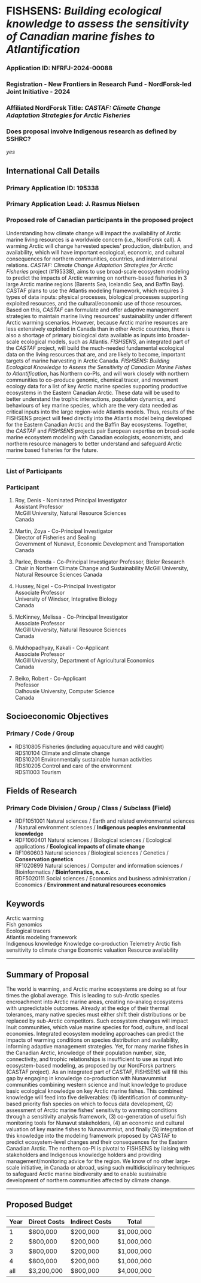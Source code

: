 # FISHSENS: _Building ecological knowledge to assess the sensitivity of Canadian marine fishes to Atlantification_
### Application ID: NFRFJ-2024-00088
### Registration - New Frontiers in Research Fund - NordForsk-led Joint Initiative - 2024

### Affiliated NordForsk Title: _CASTAF: Climate Change Adaptation Strategies for Arctic Fisheries_

### Does proposal involve Indigenous research as defined by SSHRC?
_yes_

## International Call Details

### Primary Application ID: 195338
### Primary Application Lead: J. Rasmus Nielsen
### Proposed role of Canadian participants in the proposed project
Understanding how climate change will impact the availability of Arctic marine living resources is a worldwide
concern (i.e., NordForsk call). A warming Arctic will change harvested species' production, distribution, and
availability, which will have important ecological, economic, and cultural consequences for northern
communities, countries, and international relations. _CASTAF: Climate Change Adaptation Strategies for Arctic
Fisheries_ project (#195338), aims to use broad-scale ecosystem modeling to predict the impacts of Arctic
warming on northern-based fisheries in 3 large Arctic marine regions (Barents Sea, Icelandic Sea, and Baffin
Bay). CASTAF plans to use the Atlantis modeling framework, which requires 3 types of data inputs: physical
processes, biological processes supporting exploited resources, and the cultural/economic use of those
resources. Based on this, _CASTAF_ can formulate and offer adaptive management strategies to maintain marine
living resources' sustainability under different Arctic warming scenarios. However, because Arctic marine
resources are less extensively exploited in Canada than in other Arctic countries, there is also a shortage of
primary biological data available as inputs into broader-scale ecological models, such as Atlantis. _FISHSENS_, an
integrated part of the _CASTAF_ project, will build the much-needed fundamental ecological data on the living
resources that are, and are likely to become, important targets of marine harvesting in Arctic Canada.
_FISHSENS: Building Ecological Knowledge to Assess the Sensitivity of Canadian Marine Fishes to Atlantification_,
has Northern co-PIs, and will work closely with northern communities to co-produce genomic, chemical tracer,
and movement ecology data for a list of key Arctic marine species supporting productive ecosystems in the
Eastern Canadian Arctic. These data will be used to better understand the trophic interactions, population
dynamics, and behaviours of key marine species, which are the very data needed as critical inputs into the
large region-wide Atlantis models. Thus, results of the FISHSENS project will feed directly into the Atlantis
model being developed for the Eastern Canadian Arctic and the Baffin Bay ecosystems. Together, the _CASTAF_
and _FISHSENS_ projects pair European expertise on broad-scale marine ecosystem modeling with Canadian
ecologists, economists, and northern resource managers to better understand and safeguard Arctic marine based
fisheries for the future.
***
### List of Participants

### Participant
1. Roy, Denis - Nominated Principal Investigator  
   Assistant Professor  
   McGill University, Natural Resource Sciences  
   Canada

2. Martin, Zoya - Co-Principal Investigator  
   Director of Fisheries and Sealing  
   Government of Nunavut, Economic Development and Transportation  
   Canada

3. Parlee, Brenda - Co-Principal Investigator
   Professor, Bieler Research Chair in Northern Climate Change and Sustainability
   McGill University, Natural Resource Sciences
   Canada

5. Hussey, Nigel - Co-Principal Investigator  
   Associate Professor  
   University of Windsor, Integrative Biology  
   Canada

6. McKinney, Melissa - Co-Principal Investigator  
   Associate Professor  
   McGill University, Natural Resource Sciences  
   Canada

7. Mukhopadhyay, Kakali - Co-Applicant  
   Associate Professor  
   McGill University, Department of Agricultural Economics  
   Canada

8. Beiko, Robert - Co-Applicant  
   Professor  
   Dalhousie University, Computer Science  
   Canada

## Socioeconomic Objectives
### Primary / Code / Group
*  RDS10805   Fisheries (including aquaculture and wild caught)  
   RDS10104   Climate and climate change  
   RDS10201   Environmentally sustainable human activities  
   RDS10205   Control and care of the environment  
   RDS11003   Tourism

## Fields of Research
### Primary Code Division / Group / Class / Subclass (Field)
*   RDF1051001   Natural sciences / Earth and related environmental sciences / Natural environment sciences / **Indigenous peoples environmental knowledge**
*   RDF1060401   Natural sciences / Biological sciences / Ecological applications / **Ecological
impacts of climate change**  
*   RF1060603   Natural sciences / Biological sciences / Genetics / **Conservation genetics**  
   RF1020899   Natural sciences / Computer and information sciences / Bioinformatics /
**Bioinformatics, n.e.c.**  
   RDF5020111   Social sciences / Economics and business administration / Economics /
**Environment and natural resources economics**  

## Keywords
Arctic warming  
Fish genomics  
Ecological tracers  
Atlantis modeling framework  
Indigenous knowledge 
Knowledge co-production
Telemetry
Arctic fish sensitivity to climate change 
Economic valuation
Resource availability

***
## Summary of Proposal
The world is warming, and Arctic marine ecosystems are doing so at four times the global average. This is leading to sub-Arctic species encroachment into Arctic marine areas, creating no-analog ecosystems with unpredictable outcomes. Already at the edge of their thermal tolerances, many native species must either shift their distributions or be replaced by sub-Arctic competitors. Such ecosystem changes will impact Inuit communities, which value marine species for food, culture, and local economies. Integrated ecosystem modeling approaches can predict the impacts of warming conditions on species distribution and availability, informing adaptive  management strategies. Yet, for many marine fishes in the Canadian Arctic, knowledge of their population number, size, connectivity, and trophic relationships is insufficient to use as input into ecosystem-based modeling, as proposed by our NordForsk partners (CASTAF project). As an integrated part of CASTAF, FISHSENS will fill this gap by engaging in knowledge co-production with Nunavummiut
communities combining western science and Inuit knowledge to produce basic ecological knowledge on key Arctic marine fishes. This combined knowledge will feed into five deliverables: (1) identification of community-based priority fish species on which to focus data development, (2) assessment of Arctic marine fishes’ sensitivity to warming conditions through a sensitivity analysis framework, (3) co-generation of useful fish monitoring tools for Nunavut stakeholders, (4) an economic and cultural valuation of key marine fishes to Nunavummiut, and finally (5) integration of this knowledge into the modeling framework proposed by CASTAF to predict ecosystem-level changes and their consequences for the Eastern Canadian Arctic. The northern co-PI is pivotal to FISHSENS by liaising with stakeholders and Indigenous knowledge holders and providing management/monitoring advice for the region. We know of no other large-scale initiative, in Canada or abroad, using such multidisciplinary techniques to safeguard Arctic marine biodiversity and to enable sustainable development of northern communities affected by climate change.
***
## Proposed Budget
| Year |Direct Costs | Indirect Costs | Total |  
|------|---------------------|-----------------------|--------------|
| 1 | $800,000 | $200,000 | $1,000,000 |
| 2 | $800,000 | $200,000 | $1,000,000 |
| 3 | $800,000 | $200,000 | $1,000,000 |
| 4 | $800,000 | $200,000 | $1,000,000 |
| all | $3,200,000 | $800,000| $4,000,000 |
